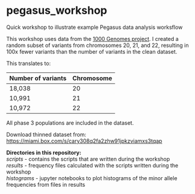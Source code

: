 # pegasus_workshop
Quick workshop to illustrate example Pegasus data analysis worksflow

This workshop uses data from the [1000 Genomes project](http://www.internationalgenome.org/). I created a random subset of variants from chromosomes 20, 21, and 22, resulting in 100x fewer variants than the number of variants in the clean dataset. 

This translates to:

Number of variants | Chromosome
-------------------|------------
18,038 | 20
10,991 | 21
10,972 | 22 

All phase 3 populations are included in the dataset. 

Download thinned dataset from:
https://miami.box.com/s/cary308q2fa2zhw91jpkzviamxs3tqap

**Directories in this repository:** <br>
*scripts* - contains the scripts that are written during the workshop
<br>
*results* - frequency files calculated with the scripts written during the workshop
<br>
*histograms* - jupyter notebooks to plot histograms of the minor allele frequencies from files in results



